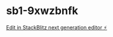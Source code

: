 # sb1-9xwzbnfk

[Edit in StackBlitz next generation editor ⚡️](https://stackblitz.com/~/github.com/ViviLemmon/sb1-9xwzbnfk)